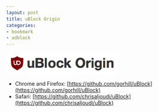 ```yaml
---
layout: post
title: uBlock Origin
categories:
- bookmark
- adblock
---
```


![uBlock Origin](/images/posts/ublock.png)

* Chrome and Firefox: [https://github.com/gorhill/uBlock](https://github.com/gorhill/uBlock)
* Safari: [https://github.com/chrisaljoudi/uBlock](https://github.com/chrisaljoudi/uBlock)